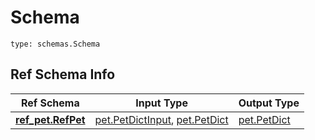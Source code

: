 # Schema
```
type: schemas.Schema
```

## Ref Schema Info
Ref Schema | Input Type | Output Type
---------- | ---------- | -----------
[**ref_pet.RefPet**](../../../../../../../../../components/schema/ref_pet.md) | [pet.PetDictInput](../../../../../../../../../components/schema/pet.md#petdictinput), [pet.PetDict](../../../../../../../../../components/schema/pet.md#petdict) | [pet.PetDict](../../../../../../../../../components/schema/pet.md#petdict)

